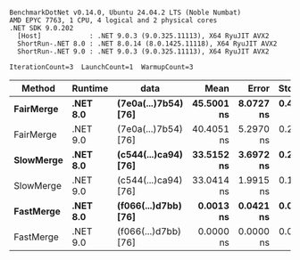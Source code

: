 ```

BenchmarkDotNet v0.14.0, Ubuntu 24.04.2 LTS (Noble Numbat)
AMD EPYC 7763, 1 CPU, 4 logical and 2 physical cores
.NET SDK 9.0.202
  [Host]            : .NET 9.0.3 (9.0.325.11113), X64 RyuJIT AVX2
  ShortRun-.NET 8.0 : .NET 8.0.14 (8.0.1425.11118), X64 RyuJIT AVX2
  ShortRun-.NET 9.0 : .NET 9.0.3 (9.0.325.11113), X64 RyuJIT AVX2

IterationCount=3  LaunchCount=1  WarmupCount=3  

```
| Method    | Runtime  | data                 | Mean       | Error     | StdDev    | Median     | Min        | Max        | Gen0   | Allocated |
|---------- |--------- |--------------------- |-----------:|----------:|----------:|-----------:|-----------:|-----------:|-------:|----------:|
| **FairMerge** | **.NET 8.0** | **(7e0a(...)7b54) [76]** | **45.5001 ns** | **8.0727 ns** | **0.4425 ns** | **45.7443 ns** | **44.9893 ns** | **45.7667 ns** | **0.0086** |     **144 B** |
| FairMerge | .NET 9.0 | (7e0a(...)7b54) [76] | 40.4051 ns | 5.2970 ns | 0.2903 ns | 40.5534 ns | 40.0706 ns | 40.5914 ns | 0.0086 |     144 B |
| **SlowMerge** | **.NET 8.0** | **(c544(...)ca94) [76]** | **33.5152 ns** | **3.6972 ns** | **0.2027 ns** | **33.4201 ns** | **33.3776 ns** | **33.7479 ns** | **0.0048** |      **80 B** |
| SlowMerge | .NET 9.0 | (c544(...)ca94) [76] | 33.0414 ns | 1.9915 ns | 0.1092 ns | 33.0757 ns | 32.9193 ns | 33.1293 ns | 0.0048 |      80 B |
| **FastMerge** | **.NET 8.0** | **(f066(...)d7bb) [76]** |  **0.0013 ns** | **0.0421 ns** | **0.0023 ns** |  **0.0000 ns** |  **0.0000 ns** |  **0.0040 ns** |      **-** |         **-** |
| FastMerge | .NET 9.0 | (f066(...)d7bb) [76] |  0.0000 ns | 0.0000 ns | 0.0000 ns |  0.0000 ns |  0.0000 ns |  0.0000 ns |      - |         - |
